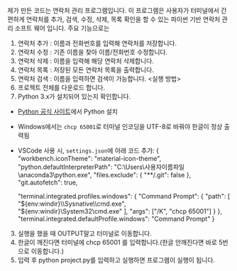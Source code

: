 제가 만든 코드는 연락처 관리 프로그램입니다.
이 프로그램은 사용자가 터미널에서 간편하게 연락처를 추가, 검색, 수정, 삭제, 목록 확인을 할 수 있는 파이썬 기반 연락처 관리 소프트 웨어 입니다.
주요 기능으로는
1. 연락처 추가 : 이름과 전화번호를 입력해 연락처를 저장합니다.
2. 연락처 수정 : 기존 이름을 찾아 이름/전화번호 수정합니다.
3. 연락처 삭제 : 이름을 입력해 해당 연락처 삭제합니다.
4. 연락처 목록 : 저장된 모든 연락처 목록을 출력합니다.
5. 연락처 검색 : 이름을 입력하면 검색이 가능합니다.
<실행 방법>
1. 프로젝트 전체를 다운로드 합니다.
2. Python 3.x가 설치되어 있는지 확인합니다.
- [Python 공식 사이트](https://www.python.org/downloads/)에서 Python 설치
- Windows에서는 `chcp 65001`로 터미널 인코딩을 UTF-8로 바꿔야 한글이 정상 출력됨
- VSCode 사용 시, `settings.json`에 아래 코드 추가:
{
    "workbench.iconTheme": "material-icon-theme",
    "python.defaultInterpreterPath": "C:\\Users\\사용자이름파일\\anaconda3\\python.exe",
    "files.exclude": {
        "**/.git": false
    },
    "git.autofetch": true,

    "terminal.integrated.profiles.windows": {
      "Command Prompt": {
        "path": [
          "${env:windir}\\Sysnative\\cmd.exe",
          "${env:windir}\\System32\\cmd.exe"
        ],
        "args": ["/K", "chcp 65001"]
      }
    },
    "terminal.integrated.defaultProfile.windows": "Command Prompt"
}

3. 실행을 했을 때 OUTPUT말고 터미널로 이동합니다.
4. 한글이 깨진다면 터미널에 chcp 65001 를 입력합니다.(한글 안깨진다면 바로 5번으로 이동합니다.)
5. 입력 후 python project.py를 입력하고 실행하면 프로그램이 실행이 됩니다.
